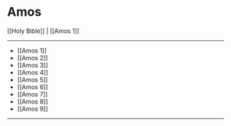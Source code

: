 # Amos

[[Holy Bible]] | [[Amos 1]]

---

- [[Amos 1]]
- [[Amos 2]]
- [[Amos 3]]
- [[Amos 4]]
- [[Amos 5]]
- [[Amos 6]]
- [[Amos 7]]
- [[Amos 8]]
- [[Amos 9]]

---

